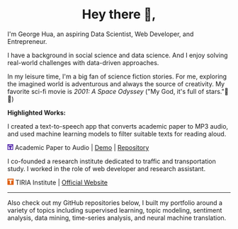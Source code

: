 

<h1 align='center'>Hey there 👋,</h1>

I'm George Hua, an aspiring Data Scientist, Web Developer, and Entrepreneur.

I have a background in social science and data science. And I enjoy solving real-world challenges with data-driven approaches. 

In my leisure time, I'm a big fan of science fiction stories. For me, exploring the imagined world is adventurous and always the source of creativity. My favorite sci-fi movie is *2001: A Space Odyssey* ("My God, it's full of stars."🌟🌟)



**Highlighted Works:**

I created a text-to-speech app that converts academic paper to MP3 audio, and used machine learning models to filter suitable texts for reading aloud.

<img src="figures/paper2audio.svg" height="13px" style="display:inline;"> Academic Paper to Audio |  [Demo](http://paper2audio.netlify.app/) | [Repository](https://github.com/georgehua/paper2audio)



I co-founded a research institute dedicated to traffic and transportation study. I worked in the role of web developer and research assistant.

<img src="figures/tiria.svg" height="14px" style="display:inline;"> TIRIA Institute | [Official Website](https://tiria.org)



----



Also check out my GitHub repositories below, I built my portfolio around a variety of topics including supervised learning, topic modeling, sentiment analysis, data mining, time-series analysis, and neural machine translation.

